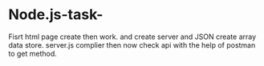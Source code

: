 # Node.js-task-
 Fisrt html page create then work.
 and create server and JSON create array data store.
 server.js complier then now check api with the help of postman to get method.
